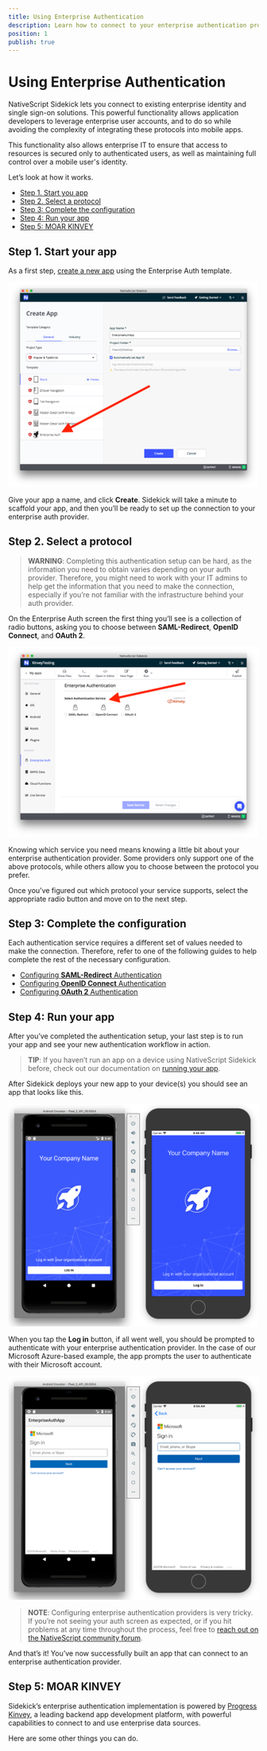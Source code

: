```yaml
---
title: Using Enterprise Authentication
description: Learn how to connect to your enterprise authentication provider, and how to leverage data from that provider in your apps.
position: 1
publish: true
---
```


# Using Enterprise Authentication

NativeScript Sidekick lets you connect to existing enterprise identity and single sign-on solutions. This powerful functionality allows application developers to leverage enterprise user accounts, and to do so while avoiding the complexity of integrating these protocols into mobile apps.

This functionality also allows enterprise IT to ensure that access to resources is secured only to authenticated users, as well as maintaining full control over a mobile user's identity. 

Let’s look at how it works.

* [Step 1. Start you app](#step-2)
* [Step 2. Select a protocol](#step-2)
* [Step 3: Complete the configuration](#step-3)
* [Step 4: Run your app](#step-4)
* [Step 5: MOAR KINVEY](#step-5)

<h2 id="step-1">Step 1. Start your app</h2>

As a first step, [create a new app](/sidekick/user-guide/create-app/create-app-from-template) using the Enterprise Auth template.

![](images/sidekick-templates.png)

Give your app a name, and click **Create**. Sidekick will take a minute to scaffold your app, and then you’ll be ready to set up the connection to your enterprise auth provider.

<h2 id="step-2">Step 2. Select a protocol</h2>

> **WARNING**: Completing this authentication setup can be hard, as the information you need to obtain varies depending on your auth provider. Therefore, you might need to work with your IT admins to help get the information that you need to make the connection, especially if you’re not familiar with the infrastructure behind your auth provider.

On the Enterprise Auth screen the first thing you’ll see is a collection of radio buttons, asking you to choose between **SAML-Redirect**, **OpenID Connect**, and **OAuth 2**.

![](images/selecting-authentication-service.png)

Knowing which service you need means knowing a little bit about your enterprise authentication provider. Some providers only support one of the above protocols, while others allow you to choose between the protocol you prefer.

Once you’ve figured out which protocol your service supports, select the appropriate radio button and move on to the next step.

<h2 id="step-3">Step 3: Complete the configuration</h2>

Each authentication service requires a different set of values needed to make the connection. Therefore, refer to one of the following guides to help complete the rest of the necessary configuration.

* [Configuring **SAML-Redirect** Authentication](saml.md)
* [Configuring **OpenID Connect** Authentication](openid.md)
* [Configuring **OAuth 2** Authentication](oauth2.md)

<h2 id="step-4">Step 4: Run your app</h2>

After you’ve completed the authentication setup, your last step is to run your app and see your new authentication workflow in action.

> **TIP**: If you haven’t run an app on a device using NativeScript Sidekick before, check out our documentation on [running your app](https://docs.nativescript.org/sidekick/user-guide/run-app/run-app-on-device).

After Sidekick deploys your new app to your device(s) you should see an app that looks like this.

![](images/template-in-action.png)

When you tap the **Log in** button, if all went well, you should be prompted to authenticate with your enterprise authentication provider. In the case of our Microsoft Azure-based example, the app prompts the user to authenticate with their Microsoft account.

![](images/app-auth-screen.png)

> **NOTE**: Configuring enterprise authentication providers is very tricky. If you’re not seeing your auth screen as expected, or if you hit problems at any time throughout the process, feel free to [reach out on the NativeScript community forum](https://discourse.nativescript.org/c/Sidekick).

And that’s it! You’ve now successfully built an app that can connect to an enterprise authentication provider.

<h2 id="step-5">Step 5: MOAR KINVEY</h2>

Sidekick’s enterprise authentication implementation is powered by [Progress Kinvey](https://www.kinvey.com/), a leading backend app development platform, with powerful capabilities to connect to and use enterprise data sources.

Here are some other things you can do.
